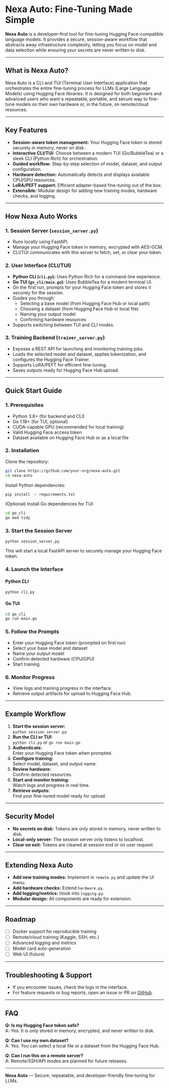 # Nexa Auto: Fine-Tuning Made Simple

**Nexa Auto** is a developer-first tool for fine-tuning Hugging Face-compatible language models. It provides a secure, session-aware workflow that abstracts away infrastructure complexity, letting you focus on model and data selection while ensuring your secrets are never written to disk.

---

## What is Nexa Auto?

Nexa Auto is a CLI and TUI (Terminal User Interface) application that orchestrates the entire fine-tuning process for LLMs (Large Language Models) using Hugging Face libraries.
It is designed for both beginners and advanced users who want a repeatable, portable, and secure way to fine-tune models on their own hardware or, in the future, on remote/cloud resources.

---

## Key Features

- **Session-aware token management:** Your Hugging Face token is stored securely in memory, never on disk.
- **Interactive CLI/TUI:** Choose between a modern TUI (Go/BubbleTea) or a sleek CLI (Python Rich) for orchestration.
- **Guided workflow:** Step-by-step selection of model, dataset, and output configuration.
- **Hardware detection:** Automatically detects and displays available CPU/GPU resources.
- **LoRA/PEFT support:** Efficient adapter-based fine-tuning out of the box.
- **Extensible:** Modular design for adding new training modes, hardware checks, and logging.

---

## How Nexa Auto Works

### 1. Session Server (`session_server.py`)
- Runs locally using FastAPI.
- Manage your Hugging Face token in memory, encrypted with AES-GCM.
- CLI/TUI communicates with this server to fetch, set, or clear your token.

### 2. User Interface (CLI/TUI)
- **Python CLI (`cli.py`):** Uses Python Rich for a command-line experience.
- **Go TUI (`go_cli/main.go`):** Uses BubbleTea for a modern terminal UI.
- On the first run, prompts for your Hugging Face token and stores it securely for the session.
- Guides you through:
  - Selecting a base model (from Hugging Face Hub or local path)
  - Choosing a dataset (from Hugging Face Hub or local file)
  - Naming your output model
  - Confirming hardware resources
- Supports switching between TUI and CLI modes.

### 3. Training Backend (`trainer_server.py`)
- Exposes a REST API for launching and monitoring training jobs.
- Loads the selected model and dataset, applies tokenization, and configures the Hugging Face Trainer.
- Supports LoRA/PEFT for efficient fine-tuning.
- Saves outputs ready for Hugging Face Hub upload.

---

## Quick Start Guide

### 1. Prerequisites

- Python 3.8+ (for backend and CLI)
- Go 1.18+ (for TUI, optional)
- CUDA-capable GPU (recommended for local training)
- Valid Hugging Face access token
- Dataset available on Hugging Face Hub or as a local file

### 2. Installation

Clone the repository:

```sh
git clone https://github.com/your-org/nexa-auto.git
cd nexa-auto
```

Install Python dependencies:

```sh
pip install -r requirements.txt
```

(Optional) Install Go dependencies for TUI:

```sh
cd go_cli
go mod tidy
```

### 3. Start the Session Server

```sh
python session_server.py
```

This will start a local FastAPI server to securely manage your Hugging Face token.

### 4. Launch the Interface

#### Python CLI

```sh
python cli.py
```

#### Go TUI

```sh
cd go_cli
go run main.go
```

### 5. Follow the Prompts

- Enter your Hugging Face token (prompted on first run)
- Select your base model and dataset
- Name your output model
- Confirm detected hardware (CPU/GPU)
- Start training

### 6. Monitor Progress

- View logs and training progress in the interface.
- Retrieve output artifacts for upload to Hugging Face Hub.

---

## Example Workflow

1. **Start the session server:**  
   `python session_server.py`
2. **Run the CLI or TUI:**  
   `python cli.py` or `go run main.go`
3. **Authenticate:**  
   Enter your Hugging Face token when prompted.
4. **Configure training:**  
   Select model, dataset, and output name.
5. **Review hardware:**  
   Confirm detected resources.
6. **Start and monitor training:**  
   Watch logs and progress in real time.
7. **Retrieve outputs:**  
   Find your fine-tuned model ready for upload.

---

## Security Model

- **No secrets on disk:** Tokens are only stored in memory, never written to disk.
- **Local-only server:** The session server only listens to localhost.
- **Clear on exit:** Tokens are cleared at session end or on user request.

---

## Extending Nexa Auto

- **Add new training modes:** Implement in `remote.py` and update the UI menu.
- **Add hardware checks:** Extend `hardware.py`.
- **Add logging/metrics:** Hook into `logging.py`.
- **Modular design:** All components are ready for extension.

---

## Roadmap

- [ ] Docker support for reproducible training
- [ ] Remote/cloud training (Kaggle, SSH, etc.)
- [ ] Advanced logging and metrics
- [ ] Model card auto-generation
- [ ] Web UI (future)

---

## Troubleshooting & Support

- If you encounter issues, check the logs in the interface.
- For feature requests or bug reports, open an issue or PR on [GitHub](https://github.com/your-org/nexa-auto).

---

## FAQ

**Q: Is my Hugging Face token safe?**  
A: Yes.
It is only stored in memory, encrypted, and never written to disk.

**Q: Can I use my own dataset?**  
A: Yes. You can select a local file or a dataset from the Hugging Face Hub.

**Q: Can I run this on a remote server?**  
A: Remote/SSH/API modes are planned for future releases.

---

**Nexa Auto** — Secure, repeatable, and developer-friendly fine-tuning for LLMs.
